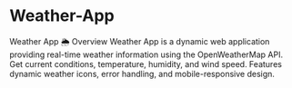 # Weather-App
Weather App 🌦️ Overview  Weather App is a dynamic web application providing real-time weather information using the OpenWeatherMap API. Get current conditions, temperature, humidity, and wind speed. Features dynamic weather icons, error handling, and mobile-responsive design. 
